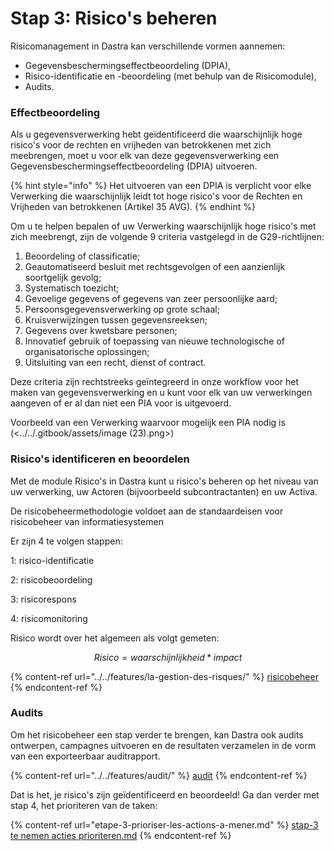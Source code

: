 # Stap 3: Risico's beheren

Risicomanagement in Dastra kan verschillende vormen aannemen:

* Gegevensbeschermingseffectbeoordeling (DPIA),
* Risico-identificatie en -beoordeling (met behulp van de Risicomodule),
* Audits.

### Effectbeoordeling

Als u gegevensverwerking hebt geïdentificeerd die waarschijnlijk hoge risico's voor de rechten en vrijheden van betrokkenen met zich meebrengen, moet u voor elk van deze gegevensverwerking een Gegevensbeschermingseffectbeoordeling (DPIA) uitvoeren.

{% hint style="info" %}
Het uitvoeren van een DPIA is verplicht voor elke Verwerking die waarschijnlijk leidt tot hoge risico's voor de Rechten en Vrijheden van betrokkenen (Artikel 35 AVG).
{% endhint %}

Om u te helpen bepalen of uw Verwerking waarschijnlijk hoge risico's met zich meebrengt, zijn de volgende 9 criteria vastgelegd in de G29-richtlijnen:

1. Beoordeling of classificatie;
2. Geautomatiseerd besluit met rechtsgevolgen of een aanzienlijk soortgelijk gevolg;
3. Systematisch toezicht;
4. Gevoelige gegevens of gegevens van zeer persoonlijke aard;
5. Persoonsgegevensverwerking op grote schaal;
6. Kruisverwijzingen tussen gegevensreeksen;
7. Gegevens over kwetsbare personen;
8. Innovatief gebruik of toepassing van nieuwe technologische of organisatorische oplossingen;
9. Uitsluiting van een recht, dienst of contract.

Deze criteria zijn rechtstreeks geïntegreerd in onze workflow voor het maken van gegevensverwerking en u kunt voor elk van uw verwerkingen aangeven of er al dan niet een PIA voor is uitgevoerd.

Voorbeeld van een Verwerking waarvoor mogelijk een PIA nodig is (<../../.gitbook/assets/image (23).png>)

### Risico's identificeren en beoordelen

Met de module Risico's in Dastra kunt u risico's beheren op het niveau van uw verwerking, uw Actoren (bijvoorbeeld subcontractanten) en uw Activa.&#x20;

De risicobeheermethodologie voldoet aan de standaardeisen voor risicobeheer van informatiesystemen &#x20;

Er zijn 4 te volgen stappen:&#x20;

1: risico-identificatie

2: risicobeoordeling

3: risicorespons

4: risicomonitoring



Risico wordt over het algemeen als volgt gemeten:&#x20;

$$
Risico = waarschijnlijkheid * impact
$$

{% content-ref url="../../features/la-gestion-des-risques/" %}
[risicobeheer](../../features/la-gestion-des-risques/)
{% endcontent-ref %}

### Audits

Om het risicobeheer een stap verder te brengen, kan Dastra ook audits ontwerpen, campagnes uitvoeren en de resultaten verzamelen in de vorm van een exporteerbaar auditrapport.

{% content-ref url="../../features/audit/" %}
[audit](../../features/audit/)
{% endcontent-ref %}

Dat is het, je risico's zijn geïdentificeerd en beoordeeld! Ga dan verder met stap 4, het prioriteren van de taken:

{% content-ref url="etape-3-prioriser-les-actions-a-mener.md" %}
[stap-3 te nemen acties prioriteren.md](etape-3-prioriser-les-actions-a-mener.md)
{% endcontent-ref %}